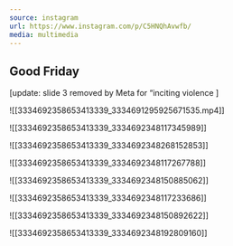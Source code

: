 ```yaml
---
source: instagram
url: https://www.instagram.com/p/C5HNQhAvwfb/
media: multimedia
---
```


## Good Friday

[update: slide 3 removed by Meta for “inciting violence ]

![[3334692358653413339_3334691295925671535.mp4]]

![[3334692358653413339_3334692348117345989]]

![[3334692358653413339_3334692348268152853]]

![[3334692358653413339_3334692348117267788]]

![[3334692358653413339_3334692348150885062]]

![[3334692358653413339_3334692348117233686]]

![[3334692358653413339_3334692348150892622]]

![[3334692358653413339_3334692348192809160]]

